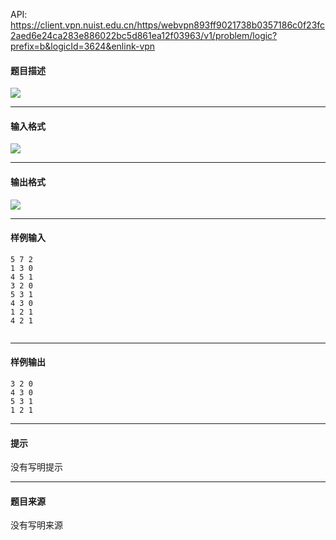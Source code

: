 API: https://client.vpn.nuist.edu.cn/https/webvpn893ff9021738b0357186c0f23fc2aed6e24ca283e886022bc5d861ea12f03963/v1/problem/logic?prefix=b&logicId=3624&enlink-vpn

#### 题目描述

![](../file/3624_0.jpg)

---

#### 输入格式

![](../file/3624_0.jpg)

---

#### 输出格式

![](../file/3624_0.jpg)

---

#### 样例输入
```
5 7 2
1 3 0
4 5 1
3 2 0
5 3 1
4 3 0
1 2 1
4 2 1


```

---

#### 样例输出
```
3 2 0
4 3 0
5 3 1
1 2 1

```

---

#### 提示

没有写明提示

---

#### 题目来源

没有写明来源